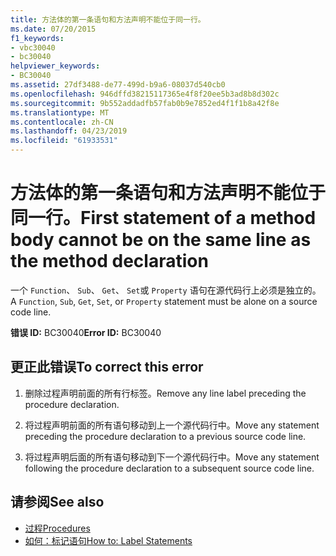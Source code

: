 ```yaml
---
title: 方法体的第一条语句和方法声明不能位于同一行。
ms.date: 07/20/2015
f1_keywords:
- vbc30040
- bc30040
helpviewer_keywords:
- BC30040
ms.assetid: 27df3488-de77-499d-b9a6-08037d540cb0
ms.openlocfilehash: 946dffd38215117365e4f8f20ee5b3ad8b8d302c
ms.sourcegitcommit: 9b552addadfb57fab0b9e7852ed4f1f1b8a42f8e
ms.translationtype: MT
ms.contentlocale: zh-CN
ms.lasthandoff: 04/23/2019
ms.locfileid: "61933531"
---
```

# <a name="first-statement-of-a-method-body-cannot-be-on-the-same-line-as-the-method-declaration"></a><span data-ttu-id="f9a4b-102">方法体的第一条语句和方法声明不能位于同一行。</span><span class="sxs-lookup"><span data-stu-id="f9a4b-102">First statement of a method body cannot be on the same line as the method declaration</span></span>
<span data-ttu-id="f9a4b-103">一个 `Function`、 `Sub`、 `Get`、 `Set`或 `Property` 语句在源代码行上必须是独立的。</span><span class="sxs-lookup"><span data-stu-id="f9a4b-103">A `Function`, `Sub`, `Get`, `Set`, or `Property` statement must be alone on a source code line.</span></span>  
  
 <span data-ttu-id="f9a4b-104">**错误 ID:** BC30040</span><span class="sxs-lookup"><span data-stu-id="f9a4b-104">**Error ID:** BC30040</span></span>  
  
## <a name="to-correct-this-error"></a><span data-ttu-id="f9a4b-105">更正此错误</span><span class="sxs-lookup"><span data-stu-id="f9a4b-105">To correct this error</span></span>  
  
1. <span data-ttu-id="f9a4b-106">删除过程声明前面的所有行标签。</span><span class="sxs-lookup"><span data-stu-id="f9a4b-106">Remove any line label preceding the procedure declaration.</span></span>  
  
2. <span data-ttu-id="f9a4b-107">将过程声明前面的所有语句移动到上一个源代码行中。</span><span class="sxs-lookup"><span data-stu-id="f9a4b-107">Move any statement preceding the procedure declaration to a previous source code line.</span></span>  
  
3. <span data-ttu-id="f9a4b-108">将过程声明后面的所有语句移动到下一个源代码行中。</span><span class="sxs-lookup"><span data-stu-id="f9a4b-108">Move any statement following the procedure declaration to a subsequent source code line.</span></span>  
  
## <a name="see-also"></a><span data-ttu-id="f9a4b-109">请参阅</span><span class="sxs-lookup"><span data-stu-id="f9a4b-109">See also</span></span>

- [<span data-ttu-id="f9a4b-110">过程</span><span class="sxs-lookup"><span data-stu-id="f9a4b-110">Procedures</span></span>](../../visual-basic/programming-guide/language-features/procedures/index.md)
- [<span data-ttu-id="f9a4b-111">如何：标记语句</span><span class="sxs-lookup"><span data-stu-id="f9a4b-111">How to: Label Statements</span></span>](../../visual-basic/programming-guide/program-structure/how-to-label-statements.md)
